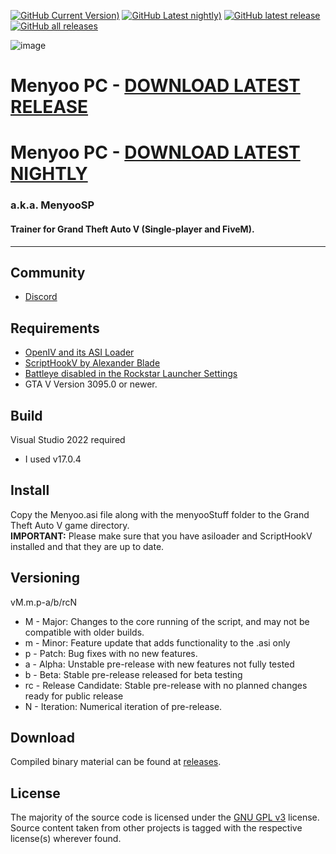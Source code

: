 [![GitHub Current Version)](https://img.shields.io/github/v/release/itsjustcurtis/MenyooSP?label=Release%20Version&logo=GitHub)](https://github.com/itsjustcurtis/MenyooSP/releases/latest/download/MenyooSP.zip)
[![GitHub Latest nightly)](https://img.shields.io/github/v/release/itsjustcurtis/MenyooSP?include_prereleases&label=Pre-release%20Version&logo=GitHub)](https://github.com/itsjustcurtis/MenyooSP/releases/)
[![GitHub latest release](https://img.shields.io/github/downloads/itsjustcurtis/MenyooSP/latest/total?label=Latest%20Downloads&logo=GitHub)](https://github.com/itsjustcurtis/MenyooSP/releases/latest)
[![GitHub all releases](https://img.shields.io/github/downloads/itsjustcurtis/MenyooSP/total?label=Total%20Downloads&logo=GitHub)](https://github.com/itsjustcurtis/MenyooSP/releases)

![image](https://github.com/itsjustcurtis/MenyooSP/assets/70447190/38f28c30-5585-4f77-b204-6a8c8149defe)


# Menyoo PC - [DOWNLOAD LATEST RELEASE](https://github.com/itsjustcurtis/MenyooSP/releases/latest/download/MenyooSP.zip)
# Menyoo PC - [DOWNLOAD LATEST NIGHTLY](https://github.com/itsjustcurtis/MenyooSP/releases/)
### a.k.a. MenyooSP
#### Trainer for Grand Theft Auto V (Single-player and FiveM).
---

## Community
- [Discord](https://discord.gg/v29AwqAemT)

## Requirements
- [OpenIV and its ASI Loader](https://openiv.com/)
- [ScriptHookV by Alexander Blade](http://www.dev-c.com/gtav/scripthookv/)
- [Battleye disabled in the Rockstar Launcher Settings](https://staticg.sportskeeda.com/editor/2024/11/bdc35-17305620610616-1920.jpg)
- GTA V Version 3095.0 or newer.

## Build
Visual Studio 2022 required
- I used v17.0.4

## Install
 Copy the Menyoo.asi file along with the menyooStuff folder to the Grand Theft Auto V game directory.  
 **IMPORTANT:** Please make sure that you have asiloader and ScriptHookV installed and that they are up to date.

## Versioning
vM.m.p-a/b/rcN
- M - Major: Changes to the core running of the script, and may not be compatible with older builds.
- m - Minor: Feature update that adds functionality to the .asi only
- p - Patch: Bug fixes with no new features.
- a - Alpha: Unstable pre-release with new features not fully tested
- b - Beta: Stable pre-release released for beta testing
- rc - Release Candidate: Stable pre-release with no planned changes ready for public release
- N - Iteration: Numerical iteration of pre-release. 

## Download
Compiled binary material can be found at [releases](https://github.com/itsjustcurtis/MenyooSP/releases).

## License
The majority of the source code is licensed under the [GNU GPL v3](LICENSE.txt) license.
Source content taken from other projects is tagged with the respective license(s) wherever found.
